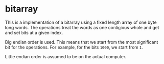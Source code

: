 # bitarray

This is a implementation of a bitarray using a fixed length array of one byte long words.
The operations treat the words as one contigious whole and get and set bits at a given index.

Big endian order is used. This means that we start from the most significant bit for the
operations. For example, for the bits `1000`, we start from `1`.

Little endian order is assumed to be on the actual computer.
